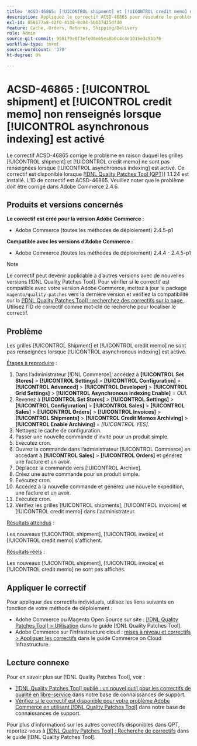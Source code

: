 ```yaml
---
title: 'ACSD-46865: [!UICONTROL shipment] et [!UICONTROL credit memo] non renseignés lorsque [!UICONTROL asynchronous indexing] est activé'
description: Appliquez le correctif ACSD-46865 pour résoudre le problème Adobe Commerce où les grilles [!UICONTROL shipment] et [!UICONTROL credit memo] ne sont pas renseignées lorsque [!UICONTROL asynchronous indexing] est activé.
exl-id: 056177a8-42f0-4138-8c04-5b037d25dfd0
feature: Cache, Orders, Returns, Shipping/Delivery
role: Admin
source-git-commit: 958179e0f3efe08e65ea8b0c4c4e1015e3c5bb76
workflow-type: tm+mt
source-wordcount: '370'
ht-degree: 0%

---
```


# ACSD-46865 : [!UICONTROL shipment] et [!UICONTROL credit memo] non renseignés lorsque [!UICONTROL asynchronous indexing] est activé

Le correctif ACSD-46865 corrige le problème en raison duquel les grilles [!UICONTROL shipment] et [!UICONTROL credit memo] ne sont pas renseignées lorsque [!UICONTROL asynchronous indexing] est activé. Ce correctif est disponible lorsque [[!DNL Quality Patches Tool (QPT)]](/help/announcements/adobe-commerce-announcements/magento-quality-patches-released-new-tool-to-self-serve-quality-patches.md) 1.1.24 est installé. L’ID de correctif est ACSD-46865. Veuillez noter que le problème doit être corrigé dans Adobe Commerce 2.4.6.

## Produits et versions concernés

**Le correctif est créé pour la version Adobe Commerce :**

* Adobe Commerce (toutes les méthodes de déploiement) 2.4.5-p1

**Compatible avec les versions d’Adobe Commerce :**

* Adobe Commerce (toutes les méthodes de déploiement) 2.4.4 - 2.4.5-p1

>[!NOTE]
>
>Le correctif peut devenir applicable à d’autres versions avec de nouvelles versions [!DNL Quality Patches Tool]. Pour vérifier si le correctif est compatible avec votre version Adobe Commerce, mettez à jour le package `magento/quality-patches` vers la dernière version et vérifiez la compatibilité sur la [[!DNL Quality Patches Tool] : recherchez des correctifs sur la page ](https://experienceleague.adobe.com/tools/commerce-quality-patches/index.html). Utilisez l’ID de correctif comme mot-clé de recherche pour localiser le correctif.

## Problème

Les grilles [!UICONTROL Shipment] et [!UICONTROL credit memo] ne sont pas renseignées lorsque [!UICONTROL asynchronous indexing] est activé.

<u>Étapes à reproduire</u> :

1. Dans l’administrateur [!DNL Commerce], accédez à **[!UICONTROL Set Stores]** > **[!UICONTROL Settings]** > **[!UICONTROL Configuration]** > **[!UICONTROL Advanced]** > **[!UICONTROL Developer]** > **[!UICONTROL Grid Settings]** > **[!UICONTROL Asynchronous indexing Enable]** = *OUI*.
2. Revenez à **[!UICONTROL Set Stores]** > **[!UICONTROL Settings]** > **[!UICONTROL Configuration]** > **[!UICONTROL Sales]** > **[!UICONTROL Sales]** > **[!UICONTROL Orders]** > **[!UICONTROL Invoices]** > **[!UICONTROL Shipments]** > **[!UICONTROL Credit Memos Archiving]** > **[!UICONTROL Enable Archiving]** = *[!UICONTROL YES]*.
3. Nettoyez le cache de configuration.
4. Passer une nouvelle commande d’invité pour un produit simple.
5. Exécutez cron.
6. Ouvrez la commande dans l’administrateur [!UICONTROL Commerce] en accédant à **[!UICONTROL Sales]** > **[!UICONTROL Orders]** et générez une facture et un avoir.
7. Déplacez la commande vers [!UICONTROL Archive].
8. Créez une autre commande pour un produit simple.
9. Exécutez cron.
10. Accédez à la nouvelle commande et générez une nouvelle expédition, une facture et un avoir.
11. Exécutez cron.
12. Vérifiez les grilles [!UICONTROL shipments], [!UICONTROL invoices] et [!UICONTROL credit memo] dans l&#39;administrateur.

<u>Résultats attendus</u> :

Les nouveaux [!UICONTROL shipment], [!UICONTROL invoice] et [!UICONTROL credit memo] s&#39;affichent.

<u>Résultats réels</u> :

Les nouveaux [!UICONTROL shipment], [!UICONTROL invoice] et [!UICONTROL credit memo] ne sont pas affichés.

## Appliquer le correctif

Pour appliquer des correctifs individuels, utilisez les liens suivants en fonction de votre méthode de déploiement :

* Adobe Commerce ou Magento Open Source sur site : [[!DNL Quality Patches Tool] > Utilisation](https://experienceleague.adobe.com/docs/commerce-operations/tools/quality-patches-tool/usage.html) dans le guide [!DNL Quality Patches Tool].
* Adobe Commerce sur l’infrastructure cloud : [mises à niveau et correctifs > Appliquer les correctifs](https://experienceleague.adobe.com/docs/commerce-cloud-service/user-guide/develop/upgrade/apply-patches.html) dans le guide Commerce on Cloud Infrastructure.

## Lecture connexe

Pour en savoir plus sur [!DNL Quality Patches Tool], voir :

* [[!DNL Quality Patches Tool] publié : un nouvel outil pour les correctifs de qualité en libre-service](/help/announcements/adobe-commerce-announcements/magento-quality-patches-released-new-tool-to-self-serve-quality-patches.md) dans notre base de connaissances de support.
* [Vérifiez si le correctif est disponible pour votre problème Adobe Commerce en utilisant  [!DNL Quality Patches Tool]](/help/support-tools/patches-available-in-qpt-tool/check-patch-for-magento-issue-with-magento-quality-patches.md) dans notre base de connaissances de support.

Pour plus d&#39;informations sur les autres correctifs disponibles dans QPT, reportez-vous à [[!DNL Quality Patches Tool] : Recherche de correctifs](https://experienceleague.adobe.com/tools/commerce-quality-patches/index.html) dans le guide [!DNL Quality Patches Tool].
